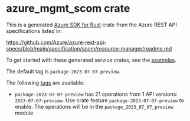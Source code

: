 # azure_mgmt_scom crate

This is a generated [Azure SDK for Rust](https://github.com/Azure/azure-sdk-for-rust) crate from the Azure REST API specifications listed in:

https://github.com/Azure/azure-rest-api-specs/blob/main/specification/scom/resource-manager/readme.md

To get started with these generated service crates, see the [examples](https://github.com/Azure/azure-sdk-for-rust/blob/main/services/README.md#examples).

The default tag is `package-2023-07-07-preview`.

The following [tags](https://github.com/Azure/azure-sdk-for-rust/blob/main/services/tags.md) are available:

- `package-2023-07-07-preview` has 21 operations from 1 API versions: `2023-07-07-preview`. Use crate feature `package-2023-07-07-preview` to enable. The operations will be in the `package_2023_07_07_preview` module.
